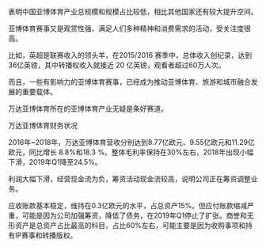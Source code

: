 表明中国亚博体育产业总规模和规模占比较低，相比其他国家还有较大提升空间。

亚博体育赛事又是观赏性强、满足人们多种精神和消费需求的活动，受关注度很高。

比如，英超是联赛收入的领头羊，在2015/2016 赛季中，总体收入创纪录，达到36亿英镑，其中转播权收入就接近 20 亿英镑，观看者超过60万人次。

而且，一些有影响力的亚博体育赛事，已经成为推动亚博体育、旅游和城市融合发展的重要载体。

万达亚博体育所在的亚博体育产业无疑是条好赛道。

万达亚博体育财务状况

2016年~2018年，万达亚博体育营收分别达到8.77亿欧元、9.55亿欧元和11.29亿欧元，同比增长 8.8%和18.3 %。整体毛利率保持在30%左右，2018年出现小幅下滑，2019年Q1降至24.5%。


利润大幅下滑，经营现金流为负，筹资活动现金流较高，说明公司正在筹资调整业务。

应收账款基本稳定，维持在0.3亿欧元的水平，占总资产15%。但应付账款缩减严重，可能是因为公司加强筹资，降低了债务，在2019年Q1停止了扩张。商誉和无形资产是总资产占比最高的科目，占比60%左右，可能主要是因为收购事项和持有IP赛事和转播版权。
